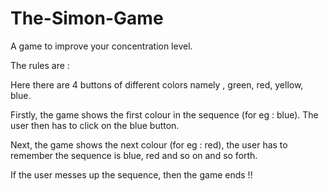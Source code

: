 # The-Simon-Game
A game to improve your concentration level.

The rules are : 

Here there are 4 buttons of different colors namely , green, red, yellow, blue.

Firstly, the game shows the first colour in the sequence (for eg : blue). The user then has to click on the blue button.

Next, the game shows the next colour (for eg : red), the user has to remember the sequence is blue, red and so on and so forth.

If the user messes up the sequence, then the game ends !!




